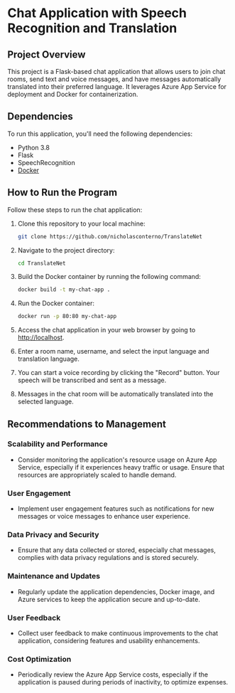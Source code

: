 # Chat Application with Speech Recognition and Translation

## Project Overview

This project is a Flask-based chat application that allows users to join chat rooms, send text and voice messages, and have messages automatically translated into their preferred language. It leverages Azure App Service for deployment and Docker for containerization.

## Dependencies

To run this application, you'll need the following dependencies:

- Python 3.8
- Flask
- SpeechRecognition
- [Docker](https://www.docker.com/get-started)

## How to Run the Program

Follow these steps to run the chat application:

1. Clone this repository to your local machine:

   ```bash
   git clone https://github.com/nicholasconterno/TranslateNet
   ```

2. Navigate to the project directory:

   ```bash
   cd TranslateNet
   ```

3. Build the Docker container by running the following command:

   ```bash
   docker build -t my-chat-app .
   ```

4. Run the Docker container:

   ```bash
   docker run -p 80:80 my-chat-app
   ```

5. Access the chat application in your web browser by going to [http://localhost](http://localhost).

6. Enter a room name, username, and select the input language and translation language.

7. You can start a voice recording by clicking the "Record" button. Your speech will be transcribed and sent as a message.

8. Messages in the chat room will be automatically translated into the selected language.

## Recommendations to Management

### Scalability and Performance

- Consider monitoring the application's resource usage on Azure App Service, especially if it experiences heavy traffic or usage. Ensure that resources are appropriately scaled to handle demand.

### User Engagement

- Implement user engagement features such as notifications for new messages or voice messages to enhance user experience.

### Data Privacy and Security

- Ensure that any data collected or stored, especially chat messages, complies with data privacy regulations and is stored securely.

### Maintenance and Updates

- Regularly update the application dependencies, Docker image, and Azure services to keep the application secure and up-to-date.

### User Feedback

- Collect user feedback to make continuous improvements to the chat application, considering features and usability enhancements.

### Cost Optimization

- Periodically review the Azure App Service costs, especially if the application is paused during periods of inactivity, to optimize expenses.
